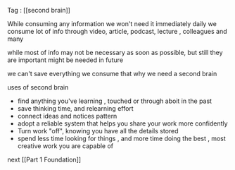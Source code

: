 
Tag : [[second brain]]


While consuming any information we won't need it immediately daily we consume lot of info through video, article, podcast, lecture , colleagues and many 

while most of info may not be necessary as soon as possible, but still they are important might be needed in future

we can't save everything we consume that why we need a second brain


uses of second brain
- find anything you've learning , touched or through aboit in the past 
- save thinking time, and relearning effort
- connect ideas and notices pattern 
- adopt a reliable system that helps you share your work more confidently 
- Turn work "off", knowing you have all the details stored 
- spend less time looking for things , and more time doing the best , most creative work you are capable of 

next [[Part 1 Foundation]]
